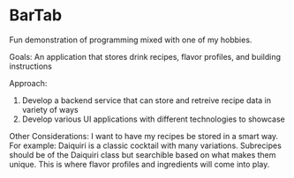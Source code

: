 # BarTab
Fun demonstration of programming mixed with one of my hobbies.

Goals: An application that stores drink recipes, flavor profiles, and building instructions

Approach:
  1. Develop a backend service that can store and retreive recipe data in variety of ways
  2. Develop various UI applications with different technologies to showcase

Other Considerations:
  I want to have my recipes be stored in a smart way. For example: Daiquiri is a classic cocktail with many variations. Subrecipes should be of the Daiquiri class but searchible based on what makes them unique. This is where flavor profiles and ingredients will come into play.
